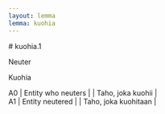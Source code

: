 ```yaml
---
layout: lemma
lemma: kuohia
---
```


<div class="sense">
# <span class="sensename">kuohia.1</span>

<span class="description">Neuter</span>

<span class="description">Kuohia</span>

A0 | Entity who neuters |   | Taho, joka kuohii |  
A1 | Entity neutered |   | Taho, joka kuohitaan |  

</div>

